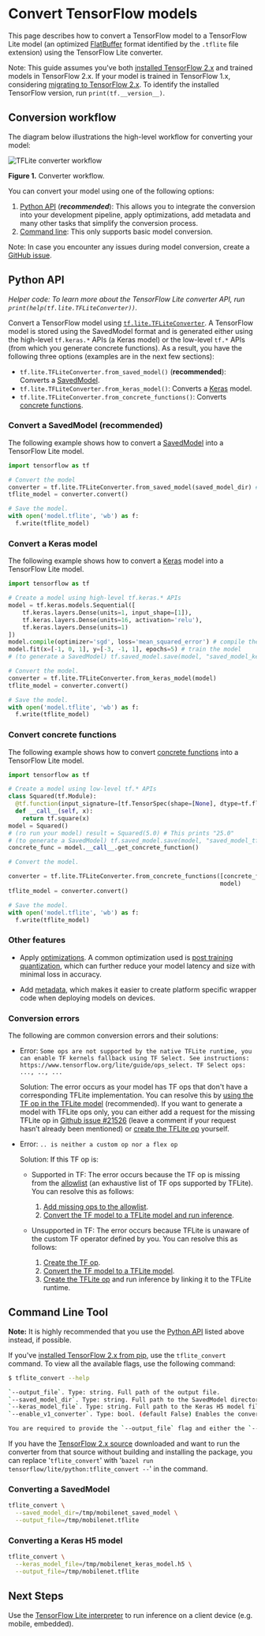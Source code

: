 # Convert TensorFlow models

This page describes how to convert a TensorFlow model
to a TensorFlow Lite model (an optimized
[FlatBuffer](https://google.github.io/flatbuffers/) format identified by the
`.tflite` file extension) using the TensorFlow Lite converter.

Note: This guide assumes you've both
[installed TensorFlow 2.x](https://www.tensorflow.org/install/pip#tensorflow-2-packages-are-available)
and trained models in TensorFlow 2.x.
If your model is trained in TensorFlow 1.x, considering
[migrating to TensorFlow 2.x](https://www.tensorflow.org/guide/migrate/tflite).
To identify the installed TensorFlow version, run
`print(tf.__version__)`.

## Conversion workflow

The diagram below illustrations the high-level workflow for converting
your model:

![TFLite converter workflow](../../images/convert/convert.png)

**Figure 1.** Converter workflow.

You can convert your model using one of the following options:

1.  [Python API](#python_api) (***recommended***):
    This allows you to integrate the conversion into your development pipeline,
    apply optimizations, add metadata and many other tasks that simplify
    the conversion process.
2.  [Command line](#cmdline): This only supports basic model conversion.

Note: In case you encounter any issues during model conversion, create a
[GitHub issue](https://github.com/tensorflow/tensorflow/issues/new?template=60-tflite-converter-issue.md).

## Python API <a name="python_api"></a>

*Helper code: To learn more about the TensorFlow Lite converter
API, run `print(help(tf.lite.TFLiteConverter))`.*

Convert a TensorFlow model using
[`tf.lite.TFLiteConverter`](https://www.tensorflow.org/api_docs/python/tf/lite/TFLiteConverter).
A TensorFlow model is stored using the SavedModel format and is
generated either using the high-level `tf.keras.*` APIs (a Keras model) or
the low-level `tf.*` APIs (from which you generate concrete functions). As a
result, you have the following three options (examples are in the next few
sections):

  *   `tf.lite.TFLiteConverter.from_saved_model()` (**recommended**): Converts
      a [SavedModel](https://www.tensorflow.org/guide/saved_model).
  *   `tf.lite.TFLiteConverter.from_keras_model()`: Converts a
      [Keras](https://www.tensorflow.org/guide/keras/overview) model.
  *   `tf.lite.TFLiteConverter.from_concrete_functions()`: Converts
      [concrete functions](https://www.tensorflow.org/guide/intro_to_graphs).



### Convert a SavedModel (recommended) <a name="saved_model"></a>

The following example shows how to convert a
[SavedModel](https://www.tensorflow.org/guide/saved_model) into a TensorFlow
Lite model.

```python
import tensorflow as tf

# Convert the model
converter = tf.lite.TFLiteConverter.from_saved_model(saved_model_dir) # path to the SavedModel directory
tflite_model = converter.convert()

# Save the model.
with open('model.tflite', 'wb') as f:
  f.write(tflite_model)
```

### Convert a Keras model <a name="keras"></a>

The following example shows how to convert a
[Keras](https://www.tensorflow.org/guide/keras/overview) model into a TensorFlow
Lite model.

```python
import tensorflow as tf

# Create a model using high-level tf.keras.* APIs
model = tf.keras.models.Sequential([
    tf.keras.layers.Dense(units=1, input_shape=[1]),
    tf.keras.layers.Dense(units=16, activation='relu'),
    tf.keras.layers.Dense(units=1)
])
model.compile(optimizer='sgd', loss='mean_squared_error') # compile the model
model.fit(x=[-1, 0, 1], y=[-3, -1, 1], epochs=5) # train the model
# (to generate a SavedModel) tf.saved_model.save(model, "saved_model_keras_dir")

# Convert the model.
converter = tf.lite.TFLiteConverter.from_keras_model(model)
tflite_model = converter.convert()

# Save the model.
with open('model.tflite', 'wb') as f:
  f.write(tflite_model)
```

### Convert concrete functions <a name="concrete_function"></a>

The following example shows how to convert
[concrete functions](https://www.tensorflow.org/guide/intro_to_graphs) into a
TensorFlow Lite model.

```python
import tensorflow as tf

# Create a model using low-level tf.* APIs
class Squared(tf.Module):
  @tf.function(input_signature=[tf.TensorSpec(shape=[None], dtype=tf.float32)])
  def __call__(self, x):
    return tf.square(x)
model = Squared()
# (ro run your model) result = Squared(5.0) # This prints "25.0"
# (to generate a SavedModel) tf.saved_model.save(model, "saved_model_tf_dir")
concrete_func = model.__call__.get_concrete_function()

# Convert the model.

converter = tf.lite.TFLiteConverter.from_concrete_functions([concrete_func],
                                                            model)
tflite_model = converter.convert()

# Save the model.
with open('model.tflite', 'wb') as f:
  f.write(tflite_model)
```

### Other features

*   Apply [optimizations](../../performance/model_optimization.md). A common
    optimization used is
    [post training quantization](../../performance/post_training_quantization.md),
    which can further reduce your model latency and size with minimal loss in
    accuracy.

*   Add [metadata](metadata.md), which makes it easier to create platform
    specific wrapper code when deploying models on devices.

### Conversion errors

The following are common conversion errors and their solutions:

*   Error: `Some ops are not supported by the native TFLite runtime, you can
    enable TF kernels fallback using TF Select. See instructions:
    https://www.tensorflow.org/lite/guide/ops_select. TF Select ops: ..., ..,
    ...`

    Solution: The error occurs as your model has TF ops that don't have a
    corresponding TFLite implementation. You can resolve this by
    [using the TF op in the TFLite model](../../guide/ops_select.md)
    (recommended). If you want to generate a model with TFLite ops only, you can
    either add a request for the missing TFLite op in
    [Github issue #21526](https://github.com/tensorflow/tensorflow/issues/21526)
    (leave a comment if your request hasn’t already been mentioned) or
    [create the TFLite op](../../guide/ops_custom.md#create_and_register_the_operator)
    yourself.

*   Error: `.. is neither a custom op nor a flex op`

    Solution: If this TF op is:

    *   Supported in TF: The error occurs because the TF op is missing from the
        [allowlist](../../guide/op_select_allowlist.md) (an exhaustive list of
        TF ops supported by TFLite). You can resolve this as follows:

        1.  [Add missing ops to the allowlist](../../guide/op_select_allowlist.md#add_tensorflow_core_operators_to_the_allowed_list).
        2.  [Convert the TF model to a TFLite model and run inference](../../guide/ops_select.md).

    *   Unsupported in TF: The error occurs because TFLite is unaware of the
        custom TF operator defined by you. You can resolve this as follows:

        1.  [Create the TF op](https://www.tensorflow.org/guide/create_op).
        2.  [Convert the TF model to a TFLite model](../../guide/op_select_allowlist.md#users_defined_operators).
        3.  [Create the TFLite op](../../guide/ops_custom.md#create_and_register_the_operator)
            and run inference by linking it to the TFLite runtime.

## Command Line Tool <a name="cmdline"></a>

**Note:** It is highly recommended that you use the [Python API](#python_api)
listed above instead, if possible.

If you've
[installed TensorFlow 2.x from pip](https://www.tensorflow.org/install/pip), use
the `tflite_convert` command. To view all the available flags, use the
following command:

```sh
$ tflite_convert --help

`--output_file`. Type: string. Full path of the output file.
`--saved_model_dir`. Type: string. Full path to the SavedModel directory.
`--keras_model_file`. Type: string. Full path to the Keras H5 model file.
`--enable_v1_converter`. Type: bool. (default False) Enables the converter and flags used in TF 1.x instead of TF 2.x.

You are required to provide the `--output_file` flag and either the `--saved_model_dir` or `--keras_model_file` flag.
```

If you have the
[TensorFlow 2.x source](https://www.tensorflow.org/install/source)
downloaded and want to run the converter from that source without building and
installing the package,
you can replace '`tflite_convert`' with
'`bazel run tensorflow/lite/python:tflite_convert --`' in the command.


### Converting a SavedModel <a name="cmdline_saved_model"></a>

```sh
tflite_convert \
  --saved_model_dir=/tmp/mobilenet_saved_model \
  --output_file=/tmp/mobilenet.tflite
```

### Converting a Keras H5 model <a name="cmdline_keras_model"></a>

```sh
tflite_convert \
  --keras_model_file=/tmp/mobilenet_keras_model.h5 \
  --output_file=/tmp/mobilenet.tflite
```

## Next Steps

Use the [TensorFlow Lite interpreter](../../guide/inference.md) to run inference
on a client device (e.g. mobile, embedded).
